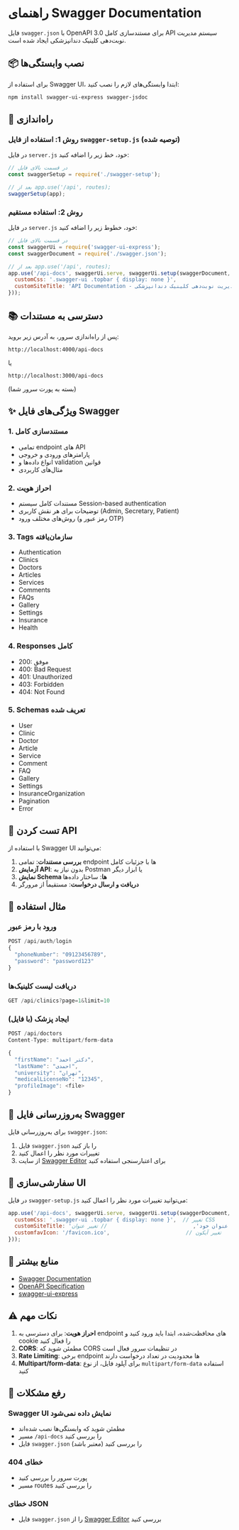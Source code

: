 # راهنمای Swagger Documentation

فایل `swagger.json` با OpenAPI 3.0 برای مستندسازی کامل API سیستم مدیریت نوبت‌دهی کلینیک دندانپزشکی ایجاد شده است.

## 📦 نصب وابستگی‌ها

برای استفاده از Swagger UI، ابتدا وابستگی‌های لازم را نصب کنید:

```bash
npm install swagger-ui-express swagger-jsdoc
```

## 🚀 راه‌اندازی

### روش 1: استفاده از فایل `swagger-setup.js` (توصیه شده)

در فایل `server.js` خود، خط زیر را اضافه کنید:

```javascript
// در قسمت بالای فایل
const swaggerSetup = require('./swagger-setup');

// بعد از app.use('/api', routes);
swaggerSetup(app);
```

### روش 2: استفاده مستقیم

در فایل `server.js` خود، خطوط زیر را اضافه کنید:

```javascript
// در قسمت بالای فایل
const swaggerUi = require('swagger-ui-express');
const swaggerDocument = require('./swagger.json');

// بعد از app.use('/api', routes);
app.use('/api-docs', swaggerUi.serve, swaggerUi.setup(swaggerDocument, {
  customCss: '.swagger-ui .topbar { display: none }',
  customSiteTitle: 'API Documentation - سیستم مدیریت نوبت‌دهی کلینیک دندانپزشکی',
}));
```

## 📚 دسترسی به مستندات

پس از راه‌اندازی سرور، به آدرس زیر بروید:

```
http://localhost:4000/api-docs
```

یا

```
http://localhost:3000/api-docs
```

(بسته به پورت سرور شما)

## ✨ ویژگی‌های فایل Swagger

### 1. **مستندسازی کامل**
- تمامی endpoint های API
- پارامترهای ورودی و خروجی
- انواع داده‌ها و validation قوانین
- مثال‌های کاربردی

### 2. **احراز هویت**
- مستندات کامل سیستم Session-based authentication
- توضیحات برای هر نقش کاربری (Admin, Secretary, Patient)
- روش‌های مختلف ورود (رمز عبور و OTP)

### 3. **Tags سازمان‌یافته**
- Authentication
- Clinics
- Doctors
- Articles
- Services
- Comments
- FAQs
- Gallery
- Settings
- Insurance
- Health

### 4. **Responses کامل**
- 200: موفق
- 400: Bad Request
- 401: Unauthorized
- 403: Forbidden
- 404: Not Found

### 5. **Schemas تعریف شده**
- User
- Clinic
- Doctor
- Article
- Service
- Comment
- FAQ
- Gallery
- Settings
- InsuranceOrganization
- Pagination
- Error

## 🧪 تست کردن API

با استفاده از Swagger UI می‌توانید:

1. **بررسی مستندات**: تمامی endpoint ها با جزئیات کامل
2. **آزمایش API**: بدون نیاز به Postman یا ابزار دیگر
3. **نمایش Schema ها**: ساختار داده‌ها
4. **دریافت و ارسال درخواست**: مستقیماً از مرورگر

## 📝 مثال استفاده

### ورود با رمز عبور
```javascript
POST /api/auth/login
{
  "phoneNumber": "09123456789",
  "password": "password123"
}
```

### دریافت لیست کلینیک‌ها
```javascript
GET /api/clinics?page=1&limit=10
```

### ایجاد پزشک (با فایل)
```javascript
POST /api/doctors
Content-Type: multipart/form-data

{
  "firstName": "دکتر احمد",
  "lastName": "احمدی",
  "university": "تهران",
  "medicalLicenseNo": "12345",
  "profileImage": <file>
}
```

## 🔄 به‌روزرسانی فایل Swagger

برای به‌روزرسانی فایل `swagger.json`:

1. فایل `swagger.json` را باز کنید
2. تغییرات مورد نظر را اعمال کنید
3. از سایت [Swagger Editor](https://editor.swagger.io/) برای اعتبارسنجی استفاده کنید

## 🎨 سفارشی‌سازی UI

در فایل `swagger-setup.js` می‌توانید تغییرات مورد نظر را اعمال کنید:

```javascript
app.use('/api-docs', swaggerUi.serve, swaggerUi.setup(swaggerDocument, {
  customCss: '.swagger-ui .topbar { display: none }',  // تغییر CSS
  customSiteTitle: 'عنوان خود',                           // تغییر عنوان
  customfavIcon: '/favicon.ico',                        // تغییر آیکون
}));
```

## 📖 منابع بیشتر

- [Swagger Documentation](https://swagger.io/docs/)
- [OpenAPI Specification](https://swagger.io/specification/)
- [swagger-ui-express](https://github.com/scottie1984/swagger-ui-express)

## ⚠️ نکات مهم

1. **احراز هویت**: برای دسترسی به endpoint های محافظت‌شده، ابتدا باید ورود کنید و cookie را فعال کنید
2. **CORS**: مطمئن شوید که CORS در تنظیمات سرور فعال است
3. **Rate Limiting**: برخی endpoint ها محدودیت در تعداد درخواست دارند
4. **Multipart/form-data**: برای آپلود فایل، از نوع `multipart/form-data` استفاده کنید

## 🐛 رفع مشکلات

### Swagger UI نمایش داده نمی‌شود
- مطمئن شوید که وابستگی‌ها نصب شده‌اند
- مسیر `/api-docs` را بررسی کنید
- فایل `swagger.json` را بررسی کنید (معتبر باشد)

### خطای 404
- پورت سرور را بررسی کنید
- مسیر routes را بررسی کنید

### خطای JSON
- فایل `swagger.json` را از [Swagger Editor](https://editor.swagger.io/) بررسی کنید

